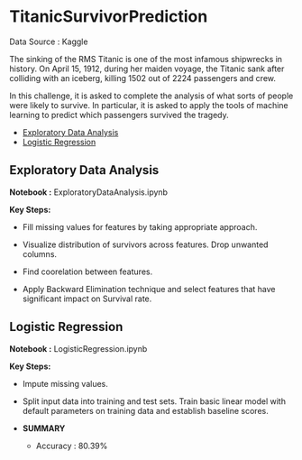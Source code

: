 # TitanicSurvivorPrediction

Data Source : Kaggle

The sinking of the RMS Titanic is one of the most infamous shipwrecks in history.  On April 15, 1912, during her maiden voyage, the Titanic sank after colliding with an iceberg, killing 1502 out of 2224 passengers and crew. 

In this challenge, it is asked to complete the analysis of what sorts of people were likely to survive. In particular, it is asked to apply the tools of machine learning to predict which passengers survived the tragedy.

  - [Exploratory Data Analysis](#exploratory-data-analysis)
  - [Logistic Regression](#logistic-regression)
    
  
## Exploratory Data Analysis

**Notebook :** ExploratoryDataAnalysis.ipynb

**Key Steps:**
* Fill missing values for features by taking appropriate approach.

* Visualize distribution of survivors across features. Drop unwanted columns.

* Find coorelation between features.
  
* Apply Backward Elimination technique and select features that have significant impact on Survival rate.


## Logistic Regression

**Notebook :** LogisticRegression.ipynb

**Key Steps:**
* Impute missing values.

* Split input data into training and test sets. Train basic linear model with default parameters on training data and establish baseline scores.

* **SUMMARY**
  * Accuracy :  80.39%
